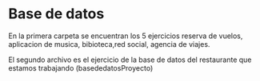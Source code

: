 # Base de datos 

En la primera carpeta se encuentran los 5 ejercicios reserva de vuelos, aplicacion de musica, bibioteca,red social, agencia de viajes.

El segundo archivo es el ejercicio de la base de datos del restaurante que estamos trabajando 
(basededatosProyecto)

